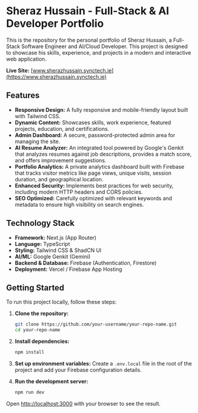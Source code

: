 # Sheraz Hussain - Full-Stack & AI Developer Portfolio

This is the repository for the personal portfolio of Sheraz Hussain, a Full-Stack Software Engineer and AI/Cloud Developer. This project is designed to showcase his skills, experience, and projects in a modern and interactive web application.

**Live Site:** [www.sherazhussain.synctech.ie](https://www.sherazhussain.synctech.ie)

## Features

- **Responsive Design:** A fully responsive and mobile-friendly layout built with Tailwind CSS.
- **Dynamic Content:** Showcases skills, work experience, featured projects, education, and certifications.
- **Admin Dashboard:** A secure, password-protected admin area for managing the site.
- **AI Resume Analyzer:** An integrated tool powered by Google's Genkit that analyzes resumes against job descriptions, provides a match score, and offers improvement suggestions.
- **Portfolio Analytics:** A private analytics dashboard built with Firebase that tracks visitor metrics like page views, unique visits, session duration, and geographical location.
- **Enhanced Security:** Implements best practices for web security, including modern HTTP headers and CORS policies.
- **SEO Optimized:** Carefully optimized with relevant keywords and metadata to ensure high visibility on search engines.

## Technology Stack

- **Framework:** Next.js (App Router)
- **Language:** TypeScript
- **Styling:** Tailwind CSS & ShadCN UI
- **AI/ML:** Google Genkit (Gemini)
- **Backend & Database:** Firebase (Authentication, Firestore)
- **Deployment:** Vercel / Firebase App Hosting

## Getting Started

To run this project locally, follow these steps:

1.  **Clone the repository:**
    ```bash
    git clone https://github.com/your-username/your-repo-name.git
    cd your-repo-name
    ```

2.  **Install dependencies:**
    ```bash
    npm install
    ```

3.  **Set up environment variables:**
    Create a `.env.local` file in the root of the project and add your Firebase configuration details.

4.  **Run the development server:**
    ```bash
    npm run dev
    ```

Open [http://localhost:3000](http://localhost:3000) with your browser to see the result.

